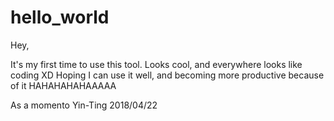 # hello_world


Hey,

It's my first time to use this tool. Looks cool, and everywhere looks like coding XD
Hoping I can use it well, and becoming more productive because of it HAHAHAHAHAAAAA

As a momento
Yin-Ting 2018/04/22

